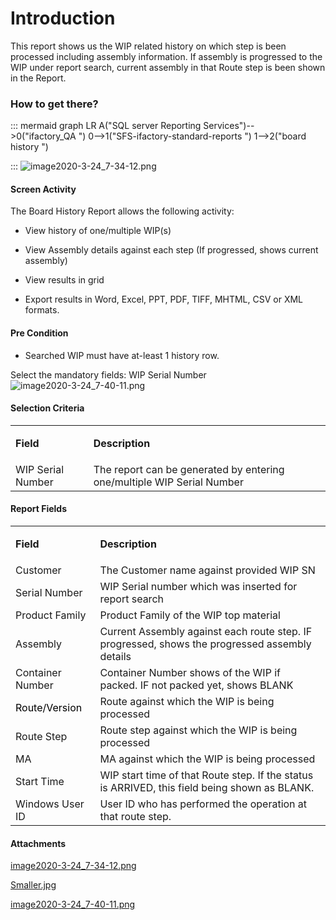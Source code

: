 # Introduction

This report shows us the WIP related history on which step is been processed including assembly information. If assembly is progressed to the WIP under report search, current assembly in that Route step is been shown in the Report.



### How to get there?



::: mermaid
graph LR
A("SQL server Reporting Services")-->0("ifactory_QA ")
0-->1("SFS-ifactory-standard-reports ")
1-->2("board history ")

:::
![image2020-3-24_7-34-12.png](/.attachments/67569542.png)




#### **Screen Activity** 


The Board History Report allows the following activity:

- View history of one/multiple WIP(s)

- View Assembly details against each step (If progressed, shows current assembly)

- View results in grid

- Export results in Word, Excel, PPT, PDF, TIFF, MHTML, CSV or XML formats.



#### Pre Condition



- Searched WIP must have at-least 1 history row.


Select the mandatory fields: WIP Serial Number
![image2020-3-24_7-40-11.png](/.attachments/67569544.png)





#### Selection Criteria



<table class="wrapped confluenceTable"><colgroup><col /><col /></colgroup><tbody><tr><td class="highlight confluenceTd" style="text-align: left;"><p><strong>Field</strong></p></td><td class="highlight confluenceTd" style="text-align: left;"><p><strong>Description</strong></p></td></tr><tr><td style="text-align: left;" colspan="1" class="confluenceTd">WIP Serial Number</td><td style="text-align: left;" colspan="1" class="confluenceTd">The report can be generated by entering one/multiple WIP Serial Number</td></tr></tbody></table>





#### Report Fields


<table class="wrapped confluenceTable"><colgroup><col /><col /></colgroup><tbody><tr><td class="highlight confluenceTd" style="text-align: left;"><p><strong>Field</strong></p></td><td class="highlight confluenceTd" style="text-align: left;"><p><strong>Description</strong></p></td></tr><tr><td style="text-align: left;" colspan="1" class="confluenceTd">Customer</td><td style="text-align: left;" colspan="1" class="confluenceTd">The Customer name against provided WIP SN</td></tr><tr><td style="text-align: left;" colspan="1" class="confluenceTd">Serial Number</td><td style="text-align: left;" colspan="1" class="confluenceTd">WIP Serial number which was inserted for report search</td></tr><tr><td style="text-align: left;" colspan="1" class="confluenceTd">Product Family</td><td style="text-align: left;" colspan="1" class="confluenceTd">Product Family of the WIP top material</td></tr><tr><td style="text-align: left;" colspan="1" class="confluenceTd">Assembly</td><td style="text-align: left;" colspan="1" class="confluenceTd">Current Assembly against each route step. IF progressed, shows the progressed assembly details</td></tr><tr><td style="text-align: left;" colspan="1" class="confluenceTd">Container Number</td><td style="text-align: left;" colspan="1" class="confluenceTd">Container Number shows of the WIP if packed. IF not packed yet, shows BLANK</td></tr><tr><td colspan="1" class="confluenceTd"><span style="color: rgb(0,0,0);">Route/Version</span></td><td colspan="1" class="confluenceTd"><span>Route against which the WIP is being processed</span></td></tr><tr><td style="text-align: left;" colspan="1" class="confluenceTd"><span>Route Step</span></td><td style="text-align: left;" colspan="1" class="confluenceTd"><span>Route step against which the WIP is being processed</span></td></tr><tr><td colspan="1" class="confluenceTd">MA</td><td colspan="1" class="confluenceTd"><span>MA against which the WIP is being processed</span></td></tr><tr><td style="text-align: left;" colspan="1" class="confluenceTd">Start Time</td><td style="text-align: left;" colspan="1" class="confluenceTd">WIP start time of that Route step. If the status is ARRIVED, this field being shown as BLANK.</td></tr><tr><td style="text-align: left;" colspan="1" class="confluenceTd">Windows User ID</td><td style="text-align: left;" colspan="1" class="confluenceTd">User ID who has performed the operation at that route step.</td></tr></tbody></table>



#### Attachments

[image2020-3-24_7-34-12.png](/.attachments/67569542.png)
[Smaller.jpg](/.attachments/67569543.jpg)
[image2020-3-24_7-40-11.png](/.attachments/67569544.png)
